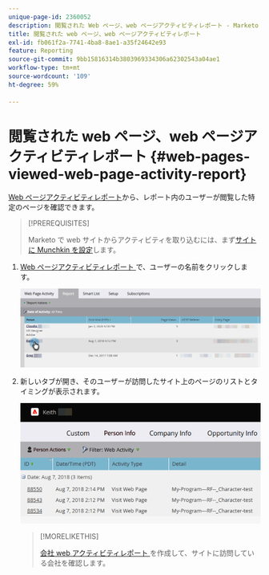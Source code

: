 ```yaml
---
unique-page-id: 2360052
description: 閲覧された Web ページ、web ページアクティビティレポート - Marketo ドキュメント - 製品ドキュメント
title: 閲覧された web ページ、web ページアクティビティレポート
exl-id: fb061f2a-7741-4ba8-8ae1-a35f24642e93
feature: Reporting
source-git-commit: 9bb15816314b3803969334306a62302543a04ae1
workflow-type: tm+mt
source-wordcount: '109'
ht-degree: 59%

---
```


# 閲覧された web ページ、web ページアクティビティレポート {#web-pages-viewed-web-page-activity-report}

[Web ページアクティビティレポート](/help/marketo/product-docs/reporting/basic-reporting/report-types/web-page-activity-report.md)から、レポート内のユーザーが閲覧した特定のページを確認できます。

>[!PREREQUISITES]
>
>Marketo で web サイトからアクティビティを取り込むには、まず[サイトに Munchkin を設定](/help/marketo/product-docs/administration/additional-integrations/add-munchkin-tracking-code-to-your-website.md)します。

1. [Web ページアクティビティレポート ](/help/marketo/product-docs/reporting/basic-reporting/report-types/web-page-activity-report.md) で、ユーザーの名前をクリックします。

   ![](assets/web-pages-viewed-web-page-activity-report-1.png)

1. 新しいタブが開き、そのユーザーが訪問したサイト上のページのリストとタイミングが表示されます。

   ![](assets/web-pages-viewed-web-page-activity-report-2.png)

   >[!MORELIKETHIS]
   >
   >[ 会社 web アクティビティレポート ](/help/marketo/product-docs/reporting/basic-reporting/report-types/company-web-activity-report.md) を作成して、サイトに訪問している会社を確認します。
